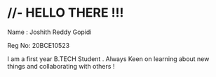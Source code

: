 # //- HELLO THERE !!!

Name : Joshith Reddy Gopidi

Reg No: 20BCE10523

I am a first year B.TECH Student .
Always Keen on learning about new things and collaborating with others !
